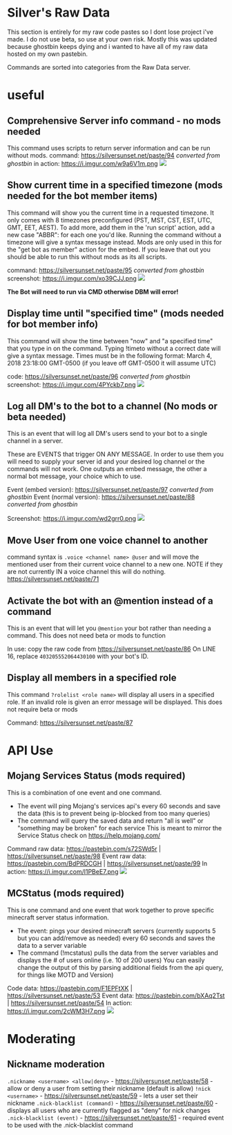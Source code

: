 # Silver's Raw Data

This section is entirely for my raw code pastes so I dont lose project i've made. I do not use beta, so use at your own risk.
Mostly this was updated because ghostbin keeps dying and i wanted to have all of my raw data hosted on my own pastebin.

Commands are sorted into categories from the Raw Data server. 

# useful
## Comprehensive Server info command - no mods needed
This command uses scripts to return server information and can be run without mods. 
command: https://silversunset.net/paste/94 *converted from ghostbin*
in action: https://i.imgur.com/w9a6V1m.png
![](https://i.imgur.com/w9a6V1m.png)

## Show current time in a specified timezone (mods needed for the bot member items)
This command will show you the current time in a requested timezone. It only comes with 8 timezones preconfigured (PST, MST, CST, EST, UTC, GMT, EET, AEST). 
To add more, add them in the 'run script' action, add a new case "ABBR": for each one you'd like.
Running the command without a timezone will give a syntax message instead.
Mods are only used in this for the "get bot as member" action for the embed. If you leave that out you should be able to run this without mods as its all scripts.

command: https://silversunset.net/paste/95 *converted from ghostbin*
screenshot: https://i.imgur.com/xo39CJJ.png
![](https://i.imgur.com/xo39CJJ.png)

**The Bot will need to run via CMD otherwise DBM will error!**

## Display time until "specified time" (mods needed for bot member info)
This command will show the time between "now" and "a specified time" that you type in on the command. Typing !timeto without a correct date will give a syntax message. 
Times must be in the following format: March 4, 2018 23:18:00 GMT-0500 (if you leave off GMT-0500 it will assume UTC)
  
code: https://silversunset.net/paste/96 *converted from ghostbin*
screenshot: https://i.imgur.com/4PYckb7.png
![](https://i.imgur.com/4PYckb7.png)
  
## Log all DM's to the bot to a channel (No mods or beta needed)

This is an event that will log all DM's users send to your bot to a single channel in a server. 

These are EVENTS that trigger ON ANY MESSAGE. In order to use them you will need to supply your server id and your desired log channel or the commands will not work. One outputs an embed message, the other a normal bot message, your choice which to use.

Event (embed version): https://silversunset.net/paste/97 *converted from ghostbin*
Event (normal version): https://silversunset.net/paste/88 *converted from ghostbin*

Screenshot: https://i.imgur.com/wd2grr0.png
![](https://i.imgur.com/wd2grr0.png)

## Move User from one voice channel to another
command syntax is `.voice <channel name> @user` and will move the mentioned user from their current voice channel to a new one. 
NOTE if they are not currently IN a voice channel this will do nothing.
https://silversunset.net/paste/71

## Activate the bot with an @mention instead of a command
This is an event that will let you `@mention` your bot rather than needing a command.
This does not need beta or mods to function

In use: copy the raw code from https://silversunset.net/paste/86
On LINE 16, replace `403205552064430100` with your bot's ID.

## Display all members in a specified role
This command `?rolelist <role name>` will display all users in a specified role. If an invalid role is given an error message will be displayed. 
This does not require beta or mods

Command: https://silversunset.net/paste/87

# API Use
## Mojang Services Status (mods required)
This is a combination of one event and one command.
- The event will ping Mojang's services api's every 60 seconds and save the data (this is to prevent being ip-blocked from too many queries)
- The command will query the saved data and return "all is well" or "something may be broken" for each service
This is meant to mirror the Service Status check on https://help.mojang.com/

Command raw data: https://pastebin.com/s72SWd5r | https://silversunset.net/paste/98
Event raw data: https://pastebin.com/BdPRDCGH | https://silversunset.net/paste/99
In action: https://i.imgur.com/l1PBeE7.png
![](https://i.imgur.com/l1PBeE7.png)

## MCStatus (mods required)
This is one command and one event that work together to prove specific minecraft server status information. 
- The event: pings your desired minecraft servers (currently supports 5 but you can add/remove as needed) every 60 seconds and saves the data to a server variable
- The command (!mcstatus) pulls the data from the server variables and displays the # of users online (i.e. 10 of 200 users)
You can easily change the output of this by parsing additional fields from the api query, for things like MOTD and Version)

Code data: https://pastebin.com/F1EPFtXK | https://silversunset.net/paste/53
Event data: https://pastebin.com/bXAq2Tst | https://silversunset.net/paste/54
In action: https://i.imgur.com/2cWM3H7.png
![](https://i.imgur.com/2cWM3H7.png)

# Moderating
## Nickname moderation
`.nickname <username> <allow|deny>` - https://silversunset.net/paste/58 - allow or deny a user from setting their nickname (default is allow)
`!nick <username>` - https://silversunset.net/paste/59  - lets a user set their nickname
`.nick-blacklist (command)` - https://silversunset.net/paste/60 - displays all users who are currently flagged as "deny" for nick changes
`.nick-blacklist (event)` - https://silversunset.net/paste/61 - required event to be used with the .nick-blacklist command
